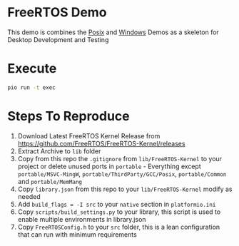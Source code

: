 # FreeRTOS Demo
This demo is combines the [Posix](https://github.com/FreeRTOS/FreeRTOS/tree/main/FreeRTOS/Demo/Posix_GCC) and [Windows](https://github.com/FreeRTOS/FreeRTOS/tree/main/FreeRTOS/Demo/WIN32-MingW) Demos as a skeleton for Desktop Development and Testing

# Execute
```bash
pio run -t exec
```

# Steps To Reproduce
1. Download Latest FreeRTOS Kernel Release from https://github.com/FreeRTOS/FreeRTOS-Kernel/releases
2. Extract Archive to `lib` folder
3. Copy from this repo the `.gitignore` from `lib/FreeRTOS-Kernel` to your project or delete unused ports in `portable` - Everything except `portable/MSVC-MingW`, `portable/ThirdParty/GCC/Posix`, `portable/Common` and `portable/MemMang`
4. Copy `library.json` from this repo to your `lib/FreeRTOS-Kernel` modify as needed
5. Add `build_flags = -I src` to your `native` section in `platformio.ini`
6. Copy `scripts/build_settings.py` to your library, this script is used to enable multiple environments in library.json
7. Copy `FreeRTOSConfig.h` to your `src` folder, this is a lean configuration that can run with minimum requirements

